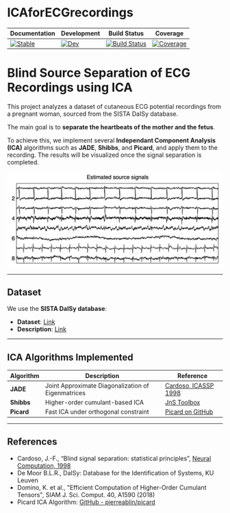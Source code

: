 # ICAforECGrecordings

| Documentation | Development | Build Status | Coverage |
|---------------|-------------|---------------|----------|
| [![Stable](https://img.shields.io/badge/docs-stable-blue.svg)](https://Tim-Mueller-Bagehl.github.io/ICAforECGrecordings.jl/stable/) | [![Dev](https://img.shields.io/badge/docs-dev-blue.svg)](https://Tim-Mueller-Bagehl.github.io/ICAforECGrecordings/dev/) | [![Build Status](https://github.com/Tim-Mueller-Bagehl/ICAforECGrecordings.jl/actions/workflows/CI.yml/badge.svg?branch=main)](https://github.com/Tim-Mueller-Bagehl/ICAforECGrecordings.jl/actions/workflows/CI.yml?query=branch%3Amain) | [![Coverage](https://codecov.io/gh/Tim-Mueller-Bagehl/ICAforECGrecordings.jl/branch/main/graph/badge.svg)](https://codecov.io/gh/Tim-Mueller-Bagehl/ICAforECGrecordings.jl) |


# Blind Source Separation of ECG Recordings using ICA

This project analyzes a dataset of cutaneous ECG potential recordings from a pregnant woman, sourced from the SISTA DaISy database.

The main goal is to **separate the heartbeats of the mother and the fetus**. 

To achieve this, we implement several **Independant Component Analysis (ICA)** algorithms such as **JADE**, **Shibbs**, and **Picard**, and apply them to the recording. The results will be visualized once the signal separation is completed.

![estimated source signals](docs/src/assets/estimated_source_signals.png)

---

## Dataset

We use the **SISTA DaISy database**:

- **Dataset**: [Link](https://ftp.esat.kuleuven.be/pub/SISTA/data/biomedical/foetal_ecg.dat.gz)
- **Description**: [Link](https://ftp.esat.kuleuven.be/pub/SISTA/data/biomedical/foetal_ecg.txt)

---

## ICA Algorithms Implemented

| Algorithm | Description | Reference |
|----------|-------------|-----------|
| **JADE** | Joint Approximate Diagonalization of Eigenmatrices | [Cardoso, ICASSP 1998](https://www2.iap.fr/users/cardoso/RRicassp98.html) |
| **Shibbs** | Higher-order cumulant-based ICA | [JnS Toolbox](https://www2.iap.fr/users/cardoso/code/JadeC/JnS.tar) |
| **Picard** | Fast ICA under orthogonal constraint | [Picard on GitHub](https://github.com/pierreablin/picard/blob/master/matlab_octave/picardo.m) |

---

## References

- Cardoso, J.-F., “Blind signal separation: statistical principles”, [Neural Computation, 1998](http://www2.iap.fr/users/cardoso/papers/neuralcomp_2ppf.pdf)
- De Moor B.L.R., DaISy: Database for the Identification of Systems, KU Leuven
- Domino, K. et al., "Efficient Computation of Higher-Order Cumulant Tensors", SIAM J. Sci. Comput. 40, A1590 (2018)
- Picard ICA Algorithm: [GitHub - pierreablin/picard](https://github.com/pierreablin/picard)
